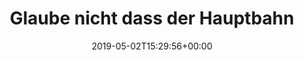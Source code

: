 ---
retweeted: false
source: <a href="https://about.twitter.com/products/tweetdeck" rel="nofollow">TweetDeck</a>
entities:
  user_mentions: []
  urls: []
  symbols: []
  media:
  - expanded_url: https://twitter.com/bascht/status/1123972901630300162/photo/1
    indices:
    - '138'
    - '161'
    url: https://t.co/qOK9XpLpgv
    media_url: http://pbs.twimg.com/media/D5knTuuWwAA_stl.png
    id_str: '1123972801919107072'
    id: '1123972801919107072'
    media_url_https: https://pbs.twimg.com/media/D5knTuuWwAA_stl.png
    sizes:
      small:
        w: '286'
        h: '192'
        resize: fit
      large:
        w: '286'
        h: '192'
        resize: fit
      thumb:
        w: '150'
        h: '150'
        resize: crop
      medium:
        w: '286'
        h: '192'
        resize: fit
    type: photo
    display_url: pic.twitter.com/qOK9XpLpgv
  hashtags: []
display_text_range:
- '0'
- '161'
favorite_count: '1'
id_str: '1123972901630300162'
truncated: false
retweet_count: '0'
id: '1123972901630300162'
possibly_sensitive: false
created_at: Thu May 02 15:29:56 +0000 2019
favorited: false
full_text: Glaube nicht dass der Hauptbahnhof Halle noch der Deutschen Reichsbahn
  gehört, aber die Google-Metadaten helfen auch nicht gerade weiter.
lang: de
extended_entities:
  media:
  - expanded_url: https://twitter.com/bascht/status/1123972901630300162/photo/1
    indices:
    - '138'
    - '161'
    url: https://t.co/qOK9XpLpgv
    media_url: http://pbs.twimg.com/media/D5knTuuWwAA_stl.png
    id_str: '1123972801919107072'
    id: '1123972801919107072'
    media_url_https: https://pbs.twimg.com/media/D5knTuuWwAA_stl.png
    sizes:
      small:
        w: '286'
        h: '192'
        resize: fit
      large:
        w: '286'
        h: '192'
        resize: fit
      thumb:
        w: '150'
        h: '150'
        resize: crop
      medium:
        w: '286'
        h: '192'
        resize: fit
    type: photo
    display_url: pic.twitter.com/qOK9XpLpgv
tags:
- pesos:twitter
date: '2019-05-02T15:29:56+00:00'
src: https://twitter.com/bascht/status/1123972901630300162
original_url: https://twitter.com/bascht/status/1123972901630300162
type: twitter_tweet
media_url: https://img.bascht.com/twitter/pbs.twimg.com/media/D5knTuuWwAA_stl.png
text: Glaube nicht dass der Hauptbahnhof Halle noch der Deutschen Reichsbahn gehört,
  aber die Google-Metadaten helfen auch nicht gerade weiter.
title: Glaube nicht dass der Hauptbahn

---
